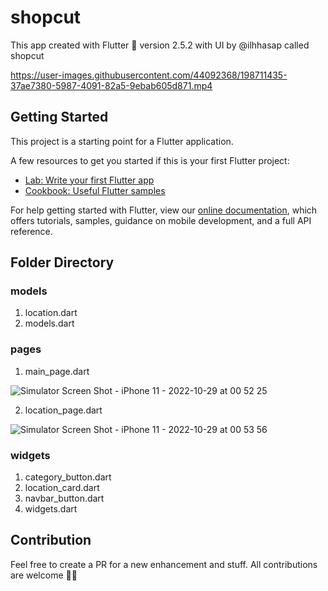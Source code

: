 # shopcut

This app created with Flutter 💙 version 2.5.2 with UI by @ilhhasap called shopcut

https://user-images.githubusercontent.com/44092368/198711435-37ae7380-5987-4091-82a5-9ebab605d871.mp4

## Getting Started

This project is a starting point for a Flutter application.

A few resources to get you started if this is your first Flutter project:

- [Lab: Write your first Flutter app](https://flutter.dev/docs/get-started/codelab)
- [Cookbook: Useful Flutter samples](https://flutter.dev/docs/cookbook)

For help getting started with Flutter, view our
[online documentation](https://flutter.dev/docs), which offers tutorials,
samples, guidance on mobile development, and a full API reference.

## Folder Directory

### models
1. location.dart
2. models.dart

### pages
1. main_page.dart

![Simulator Screen Shot - iPhone 11 - 2022-10-29 at 00 52 25](https://user-images.githubusercontent.com/44092368/198700936-557354d7-fb80-4f65-b37a-87036c410f86.png)

2. location_page.dart

![Simulator Screen Shot - iPhone 11 - 2022-10-29 at 00 53 56](https://user-images.githubusercontent.com/44092368/198701188-59a3c4cd-5e23-4ccf-a055-9b6df7a30bbb.png)

### widgets
1. category_button.dart
2. location_card.dart
3. navbar_button.dart
4. widgets.dart

## Contribution
Feel free to create a PR for a new enhancement and stuff. All contributions are welcome 🙌🏻
